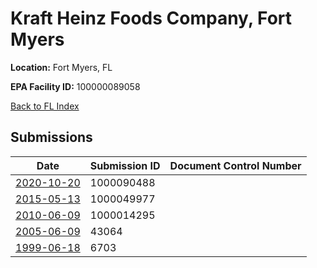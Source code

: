 # Kraft Heinz Foods Company, Fort Myers

**Location:** Fort Myers, FL

**EPA Facility ID:** 100000089058

[Back to FL Index](../../index.md)

## Submissions

| Date | Submission ID | Document Control Number |
|------|--------------|-------------------------|
| [2020-10-20](submissions/1000090488.md) | 1000090488 |  |
| [2015-05-13](submissions/1000049977.md) | 1000049977 |  |
| [2010-06-09](submissions/1000014295.md) | 1000014295 |  |
| [2005-06-09](submissions/43064.md) | 43064 |  |
| [1999-06-18](submissions/6703.md) | 6703 |  |
